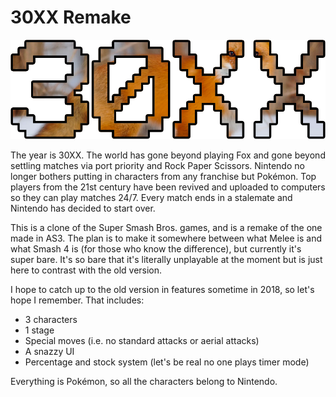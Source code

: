 # 30XX Remake

![new30xxLogo](30XXremake\30XXremake\30XXremakeContent\textures\new30xxLogo.png)



The year is 30XX. The world has gone beyond playing Fox and gone beyond settling matches via port priority and Rock Paper Scissors. Nintendo no longer bothers putting in characters from any franchise but Pokémon. Top players from the 21st century have been revived and uploaded to computers so they can play matches 24/7. Every match ends in a stalemate and Nintendo has decided to start over.



This is a clone of the Super Smash Bros. games, and is a remake of the one made in AS3. The plan is to make it somewhere between what Melee is and what Smash 4 is (for those who know the difference), but currently it's super bare. It's so bare that it's literally unplayable at the moment but is just here to contrast with the old version.



I hope to catch up to the old version in features sometime in 2018, so let's hope I remember. That includes:

- 3 characters
- 1 stage
- Special moves (i.e. no standard attacks or aerial attacks)
- A snazzy UI
- Percentage and stock system (let's be real no one plays timer mode)



Everything is Pokémon, so all the characters belong to Nintendo.